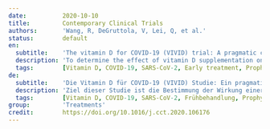 ```yaml
---
date:          2020-10-10
title:         Contemporary Clinical Trials
authors:       'Wang, R, DeGruttola, V, Lei, Q, et al.'
status:        default
en:
  subtitle:    'The vitamin D for COVID-19 (VIVID) trial: A pragmatic cluster-randomized design'
  description: 'To determine the effect of vitamin D supplementation on disease progression and post-exposure prophylaxis for COVID-19 infection. We hypothesize that high-dose vitamin D3 supplementation will reduce risk of hospitalization/death among those with recently diagnosed COVID-19 infection and will reduce risk of COVID-19 infection among their close household contacts. We report the rationale and design of a planned pragmatic, cluster randomized, double-blinded trial (N = 2700 in total nationwide), with 1500 newly diagnosed individuals with COVID-19 infection, together with up to one close household contact each (~1200 contacts), randomized to either vitamin D3 (loading dose, then 3200 IU/day) or placebo in a 1:1 ratio and a household cluster design. The study duration is 4 weeks. The primary outcome for newly diagnosed individuals is the occurrence of hospitalization and/or mortality. Key secondary outcomes include symptom severity scores among cases and changes in the infection (seroconversion) status for their close household contacts. Changes in vitamin D 25(OH)D levels will be assessed and their relation to study outcomes will be explored. The proposed pragmatic trial will allow parallel testing of vitamin D3 supplementation for early treatment and post-exposure prophylaxis of COVID-19. The household cluster design provides a cost-efficient approach to testing an intervention for reducing rates of hospitalization and/or mortality in newly diagnosed cases and preventing infection among their close household contacts.'
  tags:        [Vitamin D, COVID-19, SARS-CoV-2, Early treatment, Prophylaxis, Cluster randomization]
de:
  subtitle:    'Die Vitamin D für COVID-19 (VIVID) Studie: Ein pragmatisches cluster-randomisiertes Design'
  description: 'Ziel dieser Studie ist die Bestimmung der Wirkung einer Vitamin-D-Supplementierung auf den Krankheitsverlauf und die Postexpositionsprophylaxe einer COVID-19-Infektion. Wir stellen die Hypothese auf, dass eine hochdosierte Vitamin-D3-Supplementierung das Risiko einer Krankenhauseinweisung/eines Todesfalls bei Personen mit kürzlich diagnostizierter COVID-19-Infektion und das Risiko einer COVID-19-Infektion bei deren engen Haushaltskontakten verringert. Wir berichten über die Gründe und das Design einer geplanten pragmatischen, cluster-randomisierten, doppelt verblindeten Studie (N = 2700 landesweit), bei der 1500 neu diagnostizierte Personen mit COVID-19-Infektion zusammen mit jeweils bis zu einem engen Haushaltskontakt (~1200 Kontakte) randomisiert entweder Vitamin D3 (Ladedosis, dann 3200 IE/Tag) oder Placebo in einem Verhältnis von 1:1 und einem Haushalts-Cluster-Design erhalten. Die Studiendauer beträgt 4 Wochen. Das primäre Ergebnis für neu diagnostizierte Personen ist das Auftreten von Krankenhausaufenthalten und/oder Sterblichkeit. Zu den wichtigsten sekundären Ergebnissen gehören die Bewertung des Schweregrads der Symptome bei den Erkrankten und die Veränderung des Infektionsstatus (Serokonversion) bei ihren engen Haushaltskontakten. Die Veränderungen des 25(OH)D-Vitamin-D-Spiegels werden bewertet und ihr Zusammenhang mit den Studienergebnissen untersucht. Die geplante pragmatische Studie ermöglicht die parallele Erprobung einer Vitamin-D3-Supplementierung zur Frühbehandlung und Postexpositionsprophylaxe von COVID-19. Das Haushaltscluster-Design bietet einen kosteneffizienten Ansatz zur Erprobung einer Intervention zur Verringerung der Hospitalisierungs- und/oder Sterblichkeitsrate bei neu diagnostizierten Fällen und zur Verhinderung einer Infektion bei deren engen Haushaltskontakten.' 
  tags:        [Vitamin D, COVID-19, SARS-CoV-2, Frühbehandlung, Prophylaxe, Cluster-Randomisierung]
group:         'Treatments'
credit:        https://doi.org/10.1016/j.cct.2020.106176
---
```

